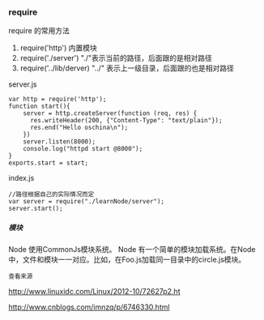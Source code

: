 ### require

require 的常用方法

1. require('http')  内置模块
2. require('./server')  "./"表示当前的路径，后面跟的是相对路径
3. require('../lib/derver) "../" 表示上一级目录，后面跟的也是相对路径

server.js
	
	var http = require('http'); 
	function start(){ 
    	server = http.createServer(function (req, res) {   
          res.writeHeader(200, {"Content-Type": "text/plain"});   
          res.end("Hello oschina\n");   
    	})   
    	server.listen(8000);   
    	console.log("httpd start @8000");   
	} 
	exports.start = start;  
	
index.js

	//路径根据自己的实际情况而定  
	var server = require("./learnNode/server"); 
	server.start(); 


##### 模块

Node 使用CommonJs模块系统。
Node 有一个简单的模块加载系统。在Node中，文件和模块一一对应。比如，在Foo.js加载同一目录中的circle.js模块。













`查看来源`

<http://www.linuxidc.com/Linux/2012-10/72627p2.ht>

<http://www.cnblogs.com/imnzq/p/6746330.html>






























